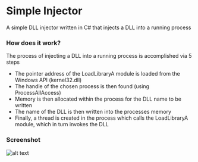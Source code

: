 # Simple Injector
A simple DLL injector written in C# that injects a DLL into a running process

### How does it work?
The process of injecting a DLL into a running process is accomplished via 5 steps

* The pointer address of the LoadLibraryA module is loaded from the Windows API (kernel32.dll)
* The handle of the chosen process is then found (using ProcessAllAccess)
* Memory is then allocated within the process for the DLL name to be written
* The name of the DLL is then written into the processes memory
* Finally, a thread is created in the process which calls the LoadLibraryA module, which in turn invokes the DLL

### Screenshot
![alt text](https://i.imgur.com/7pPS763.png)
